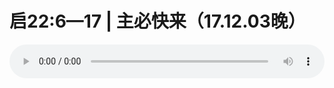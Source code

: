 # 启22:6—17 | 主必快来（17.12.03晚）

<audio style="width: 100%;" preload="false" controls controlslist="nodownload"><source src="//cdn.wechat.edu.pl/audio/mp3/old/17298.mp3" type="audio/mpeg">Your browser does not support the audio element.</audio>


